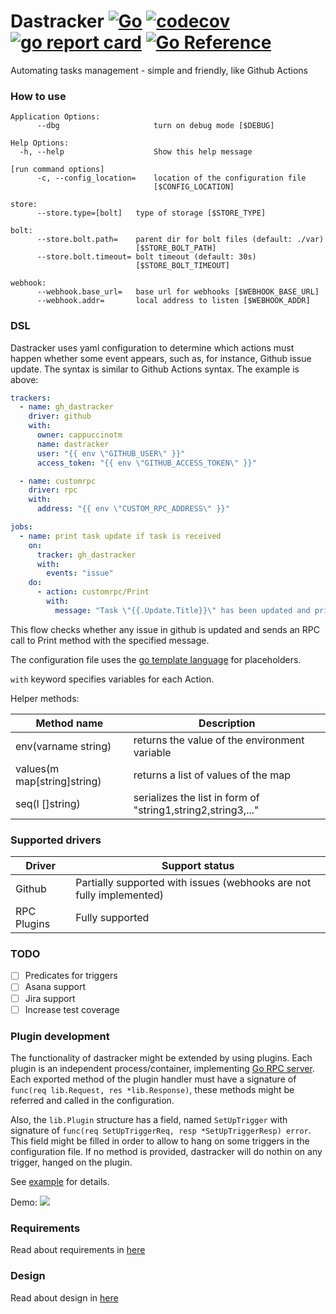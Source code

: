 # Dastracker [![Go](https://github.com/cappuccinotm/dastracker/actions/workflows/.go.yaml/badge.svg)](https://github.com/cappuccinotm/dastracker/actions/workflows/.go.yaml) [![codecov](https://codecov.io/gh/cappuccinotm/dastracker/branch/master/graph/badge.svg?token=nLxLt9Vdyo)](https://codecov.io/gh/cappuccinotm/dastracker) [![go report card](https://goreportcard.com/badge/github.com/cappuccinotm/dastracker)](https://goreportcard.com/report/github.com/cappuccinotm/dastracker) [![Go Reference](https://pkg.go.dev/badge/github.com/cappuccinotm/dastracker.svg)](https://pkg.go.dev/github.com/cappuccinotm/dastracker)

Automating tasks management - simple and friendly, like Github Actions


### How to use
```text
Application Options:
      --dbg                     turn on debug mode [$DEBUG]

Help Options:
  -h, --help                    Show this help message

[run command options]
      -c, --config_location=    location of the configuration file
                                [$CONFIG_LOCATION]

store:
      --store.type=[bolt]   type of storage [$STORE_TYPE]

bolt:
      --store.bolt.path=    parent dir for bolt files (default: ./var)
                            [$STORE_BOLT_PATH]
      --store.bolt.timeout= bolt timeout (default: 30s)
                            [$STORE_BOLT_TIMEOUT]

webhook:
      --webhook.base_url=   base url for webhooks [$WEBHOOK_BASE_URL]
      --webhook.addr=       local address to listen [$WEBHOOK_ADDR]
```

### DSL
Dastracker uses yaml configuration to determine which actions must happen whether some event appears, 
such as, for instance, Github issue update. The syntax is similar to Github Actions syntax. The example is above:

```yaml
trackers:
  - name: gh_dastracker
    driver: github
    with:
      owner: cappuccinotm
      name: dastracker
      user: "{{ env \"GITHUB_USER\" }}"
      access_token: "{{ env \"GITHUB_ACCESS_TOKEN\" }}"

  - name: customrpc
    driver: rpc
    with:
      address: "{{ env \"CUSTOM_RPC_ADDRESS\" }}"

jobs:
  - name: print task update if task is received
    on:
      tracker: gh_dastracker
      with:
        events: "issue"
    do:
      - action: customrpc/Print
        with:
          message: "Task \"{{.Update.Title}}\" has been updated and printed to the terminal."
```

This flow checks whether any issue in github is updated and sends an RPC call to Print method with the
specified message.

The configuration file uses the [go template language](https://pkg.go.dev/text/template) for placeholders.

`with` keyword specifies variables for each Action.

Helper methods:

| Method name                       | Description                                                  |
|-----------------------------------|--------------------------------------------------------------|
| env(varname string)               | returns the value of the environment variable                |
| values(m map[string]string)       | returns a list of values of the map                          |
| seq(l []string)                   | serializes the list in form of "string1,string2,string3,..." |

### Supported drivers

| Driver      | Support status                                                       |
|-------------|----------------------------------------------------------------------|
| Github      | Partially supported with issues (webhooks are not fully implemented) |
| RPC Plugins | Fully supported                                                      |

### TODO
- [ ] Predicates for triggers
- [ ] Asana support
- [ ] Jira support
- [ ] Increase test coverage

### Plugin development
The functionality of dastracker might be extended by using plugins. Each plugin is an independent process/container, implementing [Go RPC server](https://pkg.go.dev/net/rpc). Each exported method of the plugin handler must have a signature of `func(req lib.Request, res *lib.Response)`, these methods might be referred and called in the configuration.

Also, the `lib.Plugin` structure has a field, named `SetUpTrigger` with signature of `func(req SetUpTriggerReq, resp *SetUpTriggerResp) error`. This field might be filled in order to allow to hang on some triggers in the configuration file. If no method is provided, dastracker will do nothin on any trigger, hanged on the plugin.

See [example](_example/plugin/main.go) for details.

Demo: 
![](docs/demo.gif)

### Requirements
Read about requirements in [here](docs/REQUIREMENTS.md)

### Design
Read about design in [here](docs/DESIGN.md)
